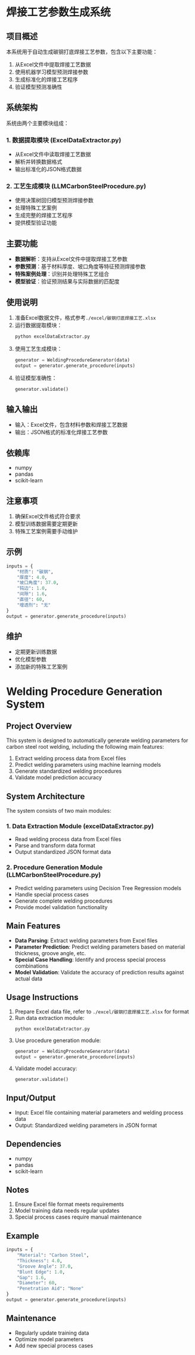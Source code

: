 # 焊接工艺参数生成系统

## 项目概述
本系统用于自动生成碳钢打底焊接工艺参数，包含以下主要功能：
1. 从Excel文件中提取焊接工艺数据
2. 使用机器学习模型预测焊接参数
3. 生成标准化的焊接工艺程序
4. 验证模型预测准确性

## 系统架构
系统由两个主要模块组成：

### 1. 数据提取模块 (ExcelDataExtractor.py)
- 从Excel文件中读取焊接工艺数据
- 解析并转换数据格式
- 输出标准化的JSON格式数据

### 2. 工艺生成模块 (LLMCarbonSteelProcedure.py)
- 使用决策树回归模型预测焊接参数
- 处理特殊工艺案例
- 生成完整的焊接工艺程序
- 提供模型验证功能

## 主要功能
- **数据解析**：支持从Excel文件中提取焊接工艺参数
- **参数预测**：基于材料厚度、坡口角度等特征预测焊接参数
- **特殊案例处理**：识别并处理特殊工艺组合
- **模型验证**：验证预测结果与实际数据的匹配度

## 使用说明
1. 准备Excel数据文件，格式参考`./excel/碳钢打底焊接工艺.xlsx`
2. 运行数据提取模块：
   ```bash
   python excelDataExtractor.py
   ```
3. 使用工艺生成模块：
   ```python
   generator = WeldingProcedureGenerator(data)
   output = generator.generate_procedure(inputs)
   ```
4. 验证模型准确性：
   ```python
   generator.validate()
   ```

## 输入输出
- 输入：Excel文件，包含材料参数和焊接工艺数据
- 输出：JSON格式的标准化焊接工艺参数

## 依赖库
- numpy
- pandas
- scikit-learn

## 注意事项
1. 确保Excel文件格式符合要求
2. 模型训练数据需要定期更新
3. 特殊工艺案例需要手动维护

## 示例
```python
inputs = {
    "材质": "碳钢",
    "厚度": 4.0,
    "坡口角度": 37.0,
    "钝边": 1.0,
    "间隙": 1.6,
    "直径": 60,
    "增透剂": "无"
}
output = generator.generate_procedure(inputs)
```

## 维护
- 定期更新训练数据
- 优化模型参数
- 添加新的特殊工艺案例


# Welding Procedure Generation System

## Project Overview
This system is designed to automatically generate welding parameters for carbon steel root welding, including the following main features:
1. Extract welding process data from Excel files
2. Predict welding parameters using machine learning models
3. Generate standardized welding procedures
4. Validate model prediction accuracy

## System Architecture
The system consists of two main modules:

### 1. Data Extraction Module (excelDataExtractor.py)
- Read welding process data from Excel files
- Parse and transform data format
- Output standardized JSON format data

### 2. Procedure Generation Module (LLMCarbonSteelProcedure.py)
- Predict welding parameters using Decision Tree Regression models
- Handle special process cases
- Generate complete welding procedures
- Provide model validation functionality

## Main Features
- **Data Parsing**: Extract welding parameters from Excel files
- **Parameter Prediction**: Predict welding parameters based on material thickness, groove angle, etc.
- **Special Case Handling**: Identify and process special process combinations
- **Model Validation**: Validate the accuracy of prediction results against actual data

## Usage Instructions
1. Prepare Excel data file, refer to `./excel/碳钢打底焊接工艺.xlsx` for format
2. Run data extraction module:
   ```bash
   python excelDataExtractor.py
   ```
3. Use procedure generation module:
   ```python
   generator = WeldingProcedureGenerator(data)
   output = generator.generate_procedure(inputs)
   ```
4. Validate model accuracy:
   ```python
   generator.validate()
   ```

## Input/Output
- Input: Excel file containing material parameters and welding process data
- Output: Standardized welding parameters in JSON format

## Dependencies
- numpy
- pandas
- scikit-learn

## Notes
1. Ensure Excel file format meets requirements
2. Model training data needs regular updates
3. Special process cases require manual maintenance

## Example
```python
inputs = {
    "Material": "Carbon Steel",
    "Thickness": 4.0,
    "Groove Angle": 37.0,
    "Blunt Edge": 1.0,
    "Gap": 1.6,
    "Diameter": 60,
    "Penetration Aid": "None"
}
output = generator.generate_procedure(inputs)
```

## Maintenance
- Regularly update training data
- Optimize model parameters
- Add new special process cases 